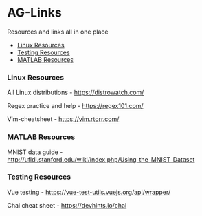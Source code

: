 # AG-Links
Resources and links all in one place

- [Linux Resources](#Linux-Resources)
- [Testing Resources](#Testing-Resources)
- [MATLAB Resources](#MATLAB-Resources)

### Linux Resources
All Linux distributions - https://distrowatch.com/

Regex practice and help - https://regex101.com/

Vim-cheatsheet - https://vim.rtorr.com/

### MATLAB Resources
MNIST data guide - http://ufldl.stanford.edu/wiki/index.php/Using_the_MNIST_Dataset

### Testing Resources
Vue testing - https://vue-test-utils.vuejs.org/api/wrapper/

Chai cheat sheet - https://devhints.io/chai
